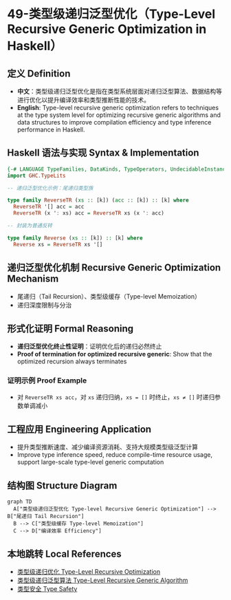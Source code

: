 # 49-类型级递归泛型优化（Type-Level Recursive Generic Optimization in Haskell）

## 定义 Definition

- **中文**：类型级递归泛型优化是指在类型系统层面对递归泛型算法、数据结构等进行优化以提升编译效率和类型推断性能的技术。
- **English**: Type-level recursive generic optimization refers to techniques at the type system level for optimizing recursive generic algorithms and data structures to improve compilation efficiency and type inference performance in Haskell.

## Haskell 语法与实现 Syntax & Implementation

```haskell
{-# LANGUAGE TypeFamilies, DataKinds, TypeOperators, UndecidableInstances #-}
import GHC.TypeLits

-- 递归泛型优化示例：尾递归类型族

type family ReverseTR (xs :: [k]) (acc :: [k]) :: [k] where
  ReverseTR '[] acc = acc
  ReverseTR (x ': xs) acc = ReverseTR xs (x ': acc)

-- 封装为普通反转

type family Reverse (xs :: [k]) :: [k] where
  Reverse xs = ReverseTR xs '[]
```

## 递归泛型优化机制 Recursive Generic Optimization Mechanism

- 尾递归（Tail Recursion）、类型级缓存（Type-level Memoization）
- 递归深度限制与分治

## 形式化证明 Formal Reasoning

- **递归泛型优化终止性证明**：证明优化后的递归必然终止
- **Proof of termination for optimized recursive generic**: Show that the optimized recursion always terminates

### 证明示例 Proof Example

- 对 `ReverseTR xs acc`，对 `xs` 递归归纳，`xs = []` 时终止，`xs ≠ []` 时递归参数单调减小

## 工程应用 Engineering Application

- 提升类型推断速度、减少编译资源消耗、支持大规模类型级泛型计算
- Improve type inference speed, reduce compile-time resource usage, support large-scale type-level generic computation

## 结构图 Structure Diagram

```mermaid
graph TD
  A["类型级递归泛型优化 Type-level Recursive Generic Optimization"] --> B["尾递归 Tail Recursion"]
  B --> C["类型级缓存 Type-level Memoization"]
  C --> D["编译效率 Efficiency"]
```

## 本地跳转 Local References

- [类型级递归优化 Type-Level Recursive Optimization](../66-Type-Level-Recursive-Optimization/01-Type-Level-Recursive-Optimization-in-Haskell.md)
- [类型级递归泛型算法 Type-Level Recursive Generic Algorithm](../72-Type-Level-Recursive-Generic-Algorithm/01-Type-Level-Recursive-Generic-Algorithm-in-Haskell.md)
- [类型安全 Type Safety](../14-Type-Safety/01-Type-Safety-in-Haskell.md)
